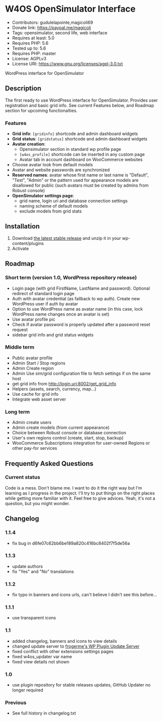# W4OS OpenSimulator Interface
* Contributors: gudulelapointe,magicoli69
* Donate link: https://paypal.me/magicoli
* Tags: opensimulator, second life, web interface
* Requires at least: 5.0
* Requires PHP: 5.6
* Tested up to: 5.6
* Requires PHP: master
* License: AGPLv3
* License URI: https://www.gnu.org/licenses/agpl-3.0.txt

WordPress interface for OpenSimulator

## Description

The first ready to use WordPress interface for OpenSimulator. Provides user
registration and basic grid info. See current Features below, and Roadmap
section for upcoming functionalties.

### Features

- **Grid info**: `[gridinfo]` shortcode and admin dashboard widgets
- **Grid status**: `[gridstatus]` shortcode and admin dashboard widgets
- **Avatar creation**:
  - Opensimulator section in standard wp profile page
  - `[w4os_profile]` shortcode can be inserted in any custom page
  - Avatar tab in account dashboard on WooCommerce websites
- Choose avatar look from default models
- Avatar and website passwords are synchronized
- **Reserved names**: avatar whose first name or last name is "Default",
  "Test", "Admin" or the pattern used for appearance models are disallowed for
  public (such avatars must be created by admins from Robust console)
- **OpenSimulator settings page**:
  - grid name, login uri and database connection settings
  - naming scheme of default models
  - exclude models from grid stats

## Installation

1. Download [the latest stable release](https://magiiic.com/updates/?action=download&slug=w4os)
    and unzip it in your wp-content/plugins
2. Activate

## Roadmap

### Short term (version 1.0, WordPress repository release)

- Login page (with grid FirstName, LastName and password).
  Optional redirect of standard login page
- Auth with avatar credential (as fallback to wp auth).
  Create new WordPress user if auth by avatar
- Option to use WordPress name as avatar name (in this case, lock WordPress
  name changes once an avatar is set)
- Use avatar profile pic
- Check if avatar password is properly updated after a password reset request
- sidebar grid info and grid status widgets

### Middle term

- Public avatar profile
- Admin Start / Stop regions
- Admin Create region
- Admin Use sim/grid configuration file to fetch settings if on the same host
- get grid info from http://login.uri:8002/get_grid_info
- Helpers (assets, search, currency, map...)
- Use cache for grid info
- Integrate web asset server

### Long term

- Admin create users
- Admin create models (from current appearance)
- Choice between Robust console or database connection
- User's own regions control (create, start, stop, backup)
- WooCommerce Subscriptions integration for user-owned Regions or other pay-for services

## Frequently Asked Questions

### Current status

Code is a mess. Don't blame me. I want to do it the right way but I'm learning
as I progress in the project. I'll try to put things on the right places while
getting more familiar with it. Feel free to give advices. Yeah, it's not a
question, but you might wonder.

## Changelog

### 1.1.4
* fix bug in d6fe07c62bb6be189a820c416bc8402f7f5de56a

### 1.1.3
* update authors
* fix "Yes" and "No" translations

### 1.1.2
* fix typo in banners and icons urls, can't believe I didn't see this before...

### 1.1.1
* use transparent icons

### 1.1
* added changelog, banners and icons to view details
* changed update server to [frogerme's WP Plugin Update Server](https://github.com/froger-me/wp-plugin-update-server)
* fixed conflict with other extensions settings pages
* fixed w4os_updater var name
* fixed view details not shown

### 1.0
* use plugin repository for stable releases updates, GitHub Updater no longer
  required

### Previous
* See full history in changelog.txt
